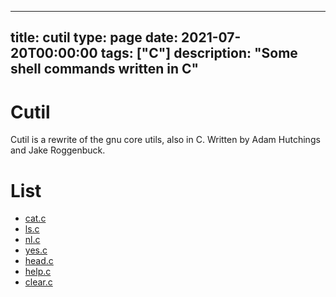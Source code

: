 
---
title: cutil
type: page
date: 2021-07-20T00:00:00
tags: ["C"]
description: "Some shell commands written in C"
---


# Cutil
Cutil is a rewrite of the gnu core utils, also in C. Written by Adam Hutchings and Jake Roggenbuck.

# List
- [cat.c](src/cat.c)
- [ls.c](src/ls.c)
- [nl.c](src/nl.c)
- [yes.c](src/yes.c)
- [head.c](src/head.c)
- [help.c](src/help.c)
- [clear.c](src/clear.c)
